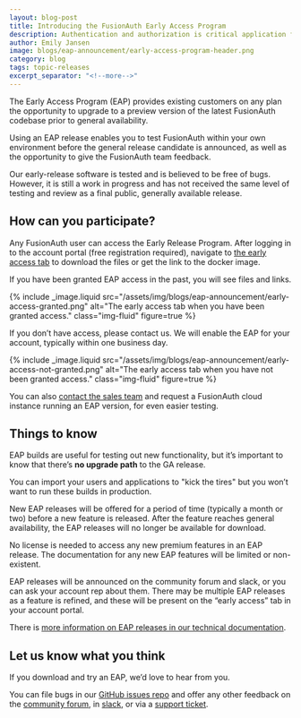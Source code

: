 ```yaml
---
layout: blog-post
title: Introducing the FusionAuth Early Access Program
description: Authentication and authorization is critical application functionality. How can you stay on top of the latest features without affecting your users?
author: Emily Jansen
image: blogs/eap-announcement/early-access-program-header.png
category: blog
tags: topic-releases
excerpt_separator: "<!--more-->"
---
```


The Early Access Program (EAP) provides existing customers on any plan the opportunity to upgrade to a preview version of the latest FusionAuth codebase prior to general availability.

<!--more-->

Using an EAP release enables you to test FusionAuth within your own environment before the general release candidate is announced, as well as the opportunity to give the FusionAuth team feedback. 

Our early-release software is tested and is believed to be free of bugs. However, it is still a work in progress and has not received the same level of testing and review as a final public, generally available release.

## How can you participate?

Any FusionAuth user can access the Early Release Program. After logging in to the account portal (free registration required), navigate to [the early access tab](https://account.fusionauth.io/account/early-access/) to download the files or get the link to the docker image. 

If you have been granted EAP access in the past, you will see files and links.

{% include _image.liquid src="/assets/img/blogs/eap-announcement/early-access-granted.png" alt="The early access tab when you have been granted access." class="img-fluid" figure=true %}

If you don’t have access, please contact us. We will enable the EAP for your account, typically within one business day.

{% include _image.liquid src="/assets/img/blogs/eap-announcement/early-access-not-granted.png" alt="The early access tab when you have not been granted access." class="img-fluid" figure=true %}

You can also [contact the sales team](/contact) and request a FusionAuth cloud instance running an EAP version, for even easier testing.

## Things to know

EAP builds are useful for testing out new functionality, but it’s important to know that there’s **no upgrade path** to the GA release.

You can import your users and applications to "kick the tires" but you won’t want to run these builds in production.

New EAP releases will be offered for a period of time (typically a month or two) before a new feature is released. After the feature reaches general availability, the EAP releases will no longer be available for download.

No license is needed to access any new premium features in an EAP release. The documentation for any new EAP features will be limited or non-existent.

EAP releases will be announced on the community forum and slack, or you can ask your account rep about them. There may be multiple EAP releases as a feature is refined, and these will be present on the “early access” tab in your account portal.

There is [more information on EAP releases in our technical documentation](https://fusionauth.io/docs/v1/tech/admin-guide/releases#early-access-program).

## Let us know what you think

If you download and try an EAP, we’d love to hear from you.

You can file bugs in our [GitHub issues repo](https://github.com/fusionauth/fusionauth-issues/issues) and offer any other feedback on the [community forum](https://fusionauth.io/community/forum/), in [slack](https://fusionauth.slack.com/), or via a [support ticket](https://account.fusionauth.io/account/support/). 

